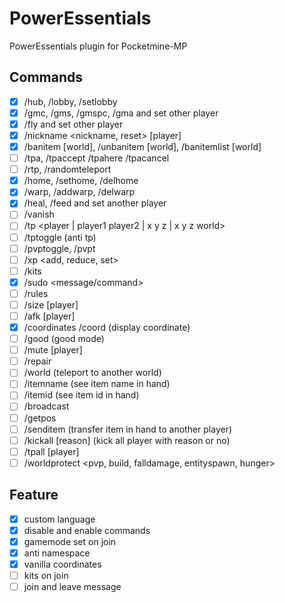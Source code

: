 # PowerEssentials
PowerEssentials plugin for Pocketmine-MP
## Commands
- [x] /hub, /lobby, /setlobby
- [x] /gmc, /gms, /gmspc, /gma and set other player
- [x] /fly and set other player
- [x] /nickname <nickname, reset> [player]
- [x] /banitem [world], /unbanitem [world], /banitemlist [world]
- [ ] /tpa, /tpaccept /tpahere /tpacancel
- [ ] /rtp, /randomteleport
- [x] /home, /sethome, /delhome
- [x] /warp, /addwarp, /delwarp
- [x] /heal, /feed and set another player
- [ ] /vanish
- [ ] /tp <player | player1 player2 | x y z | x y z world>
- [ ] /tptoggle (anti tp) 
- [ ] /pvptoggle, /pvpt
- [ ] /xp <add, reduce, set>
- [ ] /kits
- [x] /sudo <player> <message/command>
- [ ] /rules
- [ ] /size <size> [player]
- [ ] /afk [player]
- [x] /coordinates /coord (display coordinate)
- [ ] /good (good mode)
- [ ] /mute [player]
- [ ] /repair
- [ ] /world <world-name> (teleport to another world)
- [ ] /itemname (see item name in hand)
- [ ] /itemid (see item id in hand)
- [ ] /broadcast <message>
- [ ] /getpos <player>
- [ ] /senditem <player> (transfer item in hand to another player)
- [ ] /kickall [reason] (kick all player with reason or no)
- [ ] /tpall [player]
- [ ] /worldprotect <pvp, build, falldamage, entityspawn, hunger>

## Feature
- [x] custom language
- [x] disable and enable commands
- [x] gamemode set on join
- [x] anti namespace
- [x] vanilla coordinates
- [ ] kits on join
- [ ] join and leave message
